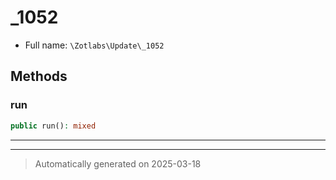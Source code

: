 
# _1052





* Full name: `\Zotlabs\Update\_1052`




## Methods


### run



```php
public run(): mixed
```












***


***
> Automatically generated on 2025-03-18
